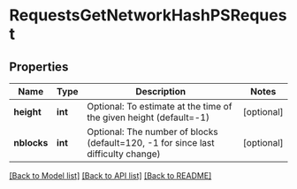 # RequestsGetNetworkHashPSRequest

## Properties
Name | Type | Description | Notes
------------ | ------------- | ------------- | -------------
**height** | **int** | Optional: To estimate at the time of the given height (default&#x3D;-1) | [optional] 
**nblocks** | **int** | Optional: The number of blocks (default&#x3D;120, -1 for since last difficulty change) | [optional] 

[[Back to Model list]](../README.md#documentation-for-models) [[Back to API list]](../README.md#documentation-for-api-endpoints) [[Back to README]](../README.md)

